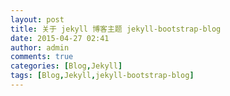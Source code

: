 ```yaml
---
layout: post
title: 关于 jekyll 博客主题 jekyll-bootstrap-blog
date: 2015-04-27 02:41
author: admin
comments: true
categories: [Blog,Jekyll]
tags: [Blog,Jekyll,jekyll-bootstrap-blog]
---
```



